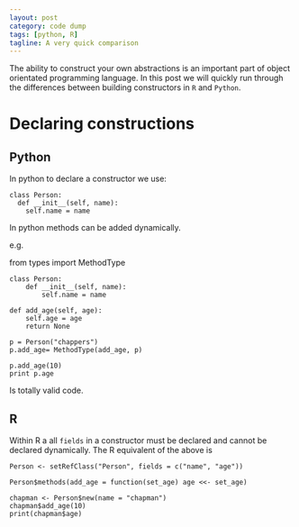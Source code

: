 ```yaml
---
layout: post
category: code dump
tags: [python, R]
tagline: A very quick comparison
---
```


The ability to construct your own abstractions is an important part of object orientated
programming language. In this post we will quickly run through the differences between
building constructors in `R` and `Python`.

# Declaring constructions

## Python

In python to declare a constructor we use:

    class Person:
      def __init__(self, name):
        self.name = name

In python methods can be added dynamically.

e.g.

from types import MethodType

    class Person:
    	def __init__(self, name):
    		self.name = name

    def add_age(self, age):
    	self.age = age
    	return None

    p = Person("chappers")
    p.add_age= MethodType(add_age, p)

    p.add_age(10)
    print p.age

Is totally valid code.

## R

Within R a all `fields` in a constructor must be declared and cannot be declared dynamically.
The R equivalent of the above is

    Person <- setRefClass("Person", fields = c("name", "age"))

    Person$methods(add_age = function(set_age) age <<- set_age)

    chapman <- Person$new(name = "chapman")
    chapman$add_age(10)
    print(chapman$age)
